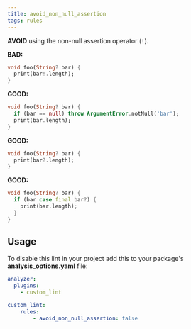 ```yaml
---
title: avoid_non_null_assertion
tags: rules
---
```

**AVOID** using the non-null assertion operator (`!`).

**BAD:**
```dart
void foo(String? bar) {
  print(bar!.length);
}
```

**GOOD:**
```dart
void foo(String? bar) {
  if (bar == null) throw ArgumentError.notNull('bar');
  print(bar.length);
}
```

**GOOD:**
```dart
void foo(String? bar) {
  print(bar?.length);
}
```

**GOOD:**
```dart
void foo(String? bar) {
  if (bar case final bar?) {
    print(bar.length);
  }
}
```

## Usage

To disable this lint in your project add this to your package's **analysis_options.yaml** file:

```yaml
analyzer:
  plugins:
    - custom_lint

custom_lint:
    rules:
        - avoid_non_null_assertion: false
```